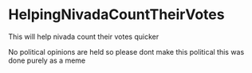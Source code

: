 # HelpingNivadaCountTheirVotes
This will help nivada count their votes quicker


No political opinions are held so please dont make this political this was done purely as a meme
